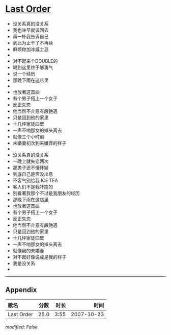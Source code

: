 # [Last Order](https://music.163.com/song?id=65373)

* 没关系真的没关系
* 我也许早就该回去
* 再一杯我告诉自己
* 到此为止干了不再续
* 麻烦你加冰威士忌
* 
* 对不起来个DOUBLE的
* 喝到这里终于够勇气
* 说一个经历
* 那晚下雨在这店里
* 
* 也放著这首曲
* 有个男子搭上一个女子
* 反正失恋
* 他当然不介意有段艳遇
* 只是回到他的家里
* 十几坪家徒四壁
* 一声不响那女的掉头离去
* 就像三个小时前
* 未婚妻初次到来嫌弃的样子
* 
* 没关系真的没关系
* 一晚上就失恋两次
* 那男子还不懂怀疑
* 到底自己是否没出息
* 不客气别给我 ICE TEA
* 客人们不是我吓跑的
* 别看著我那个不过是我朋友的经历
* 那晚下雨在这店里
* 也放著这首曲
* 有个男子搭上一个女子
* 反正失恋
* 他当然不介意有段艳遇
* 只是回到他的家里
* 十几坪家徒四壁
* 一声不响那女的掉头离去
* 就像我的未婚妻
* 对不起好像说成是我的样子
* 我是没关系
* 


---

## Appendix

|歌名|分数|时长|时间|
|:---|:---:|---:|---:|
|Last Order|25.0|3:55|2007-10-23

*modified: False*